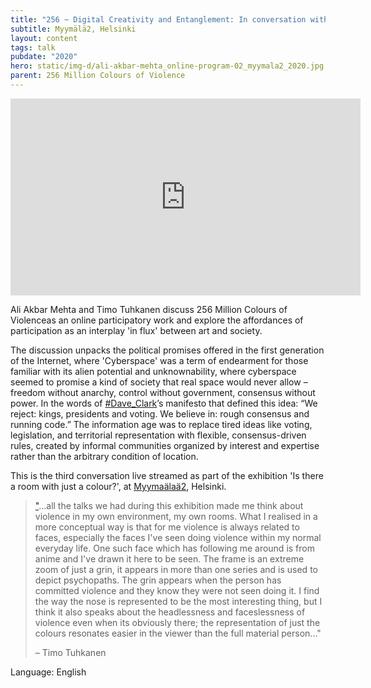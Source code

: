 ```yaml
---
title: "256 ~ Digital Creativity and Entanglement: In conversation with Timo Tuhkanen"
subtitle: Myymälä2, Helsinki
layout: content
tags: talk
pubdate: "2020"
hero: static/img-d/ali-akbar-mehta_online-program-02_myymala2_2020.jpg
parent: 256 Million Colours of Violence
---
```

<iframe width="560" height="315" src="https://www.youtube.com/embed/nEzGqrRYdOY" frameborder="0" allow="accelerometer; autoplay; encrypted-media; gyroscope; picture-in-picture" allowfullscreen></iframe>

Ali Akbar Mehta and Timo Tuhkanen discuss 256 Million Colours of Violenceas an online participatory work and explore the affordances of participation as an interplay 'in flux' between art and society. 

The discussion unpacks the political promises offered in the first generation of the Internet, where 'Cyberspace' was a term of endearment for those familiar with its alien potential and unknownability, where cyberspace seemed to promise a kind of society that real space would never allow – freedom without anarchy, control without government, consensus without power. In the words of [\#Dave_Clark](https://www.facebook.com/hashtag/dave_clark?source=feed_text&epa=HASHTAG&__xts__%5B0%5D=68.ARDVYwiWW1a6J8WRO865KNRGT--aDMXHKZuYmDd3BvKJgI_ertNFWVOuo4tXEslxXqfh_MyQiqUKjYJZYOBcW4bXYEBIc0Uk3IXmvOLLK8hgG2-0oVk6891pETiU_fniQXfbA4GRyl9VQmflzwjfkE-WoyegHLWbMWZflLJiaSnaqr8aRxtwPutqbRq1WR4jxJpsNMo4szYxEPEkLQ&__tn__=%2ANK-R)’s manifesto that defined this idea: “We reject: kings, presidents and voting. We believe in: rough consensus and running code.” The information age was to replace tired ideas like voting, legislation, and territorial representation with flexible, consensus-driven rules, created by informal communities organized by interest and expertise rather than the arbitrary condition of location. 

This is the third conversation live streamed as part of the exhibition 'Is there a room with just a colour?', at [Myymaälaä2](https://www.myymala2.com/), Helsinki.



> ["](https://www.facebook.com/aliakbarmehta?__tn__=%2CdK-R-R&eid=ARAz80Eyz62Byk-OriYphX0k3yLwPfbPhZ4nhWiAjxGd3iwM5F7xsXtDy1BVHV_pgnpe7la_YuYLzehU&fref=mentions "Ali Akbar Mehta")...all the talks we had during this exhibition made me think about violence in my own environment, my own rooms. What I realised in a more conceptual way is that for me violence is always related to faces, especially the faces I've seen doing violence within my normal everyday life. One such face which has following me around is from anime and I've drawn it here to be seen. The frame is an extreme zoom of just a grin, it appears in more than one series and is used to depict psychopaths. The grin appears when the person has committed violence and they know they were not seen doing it. I find the way the nose is represented to be the most interesting thing, but I think it also speaks about the headlessness and faceslessness of violence even when its obviously there; the representation of just the colours resonates easier in the viewer than the full material person..."
>
> – Timo Tuhkanen

Language: English